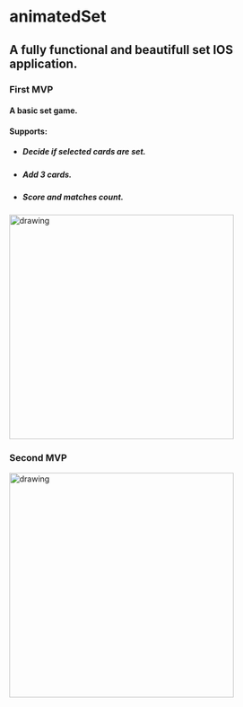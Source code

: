 # animatedSet
## A fully functional and beautifull set IOS application. 
### First MVP
#### A basic set game. 
#### Supports:
* ##### Decide if selected cards are set.
* ##### Add 3 cards.
* ##### Score and matches count.
<img src="https://raw.githubusercontent.com/TiagoMaiaL/cs193p-assignments/master/Images/set/set.png" alt="drawing" width="400"/>

### Second MVP
<img src="https://raw.githubusercontent.com/TiagoMaiaL/cs193p-assignments/master/Images/set/set.png" alt="drawing" width="400"/>
